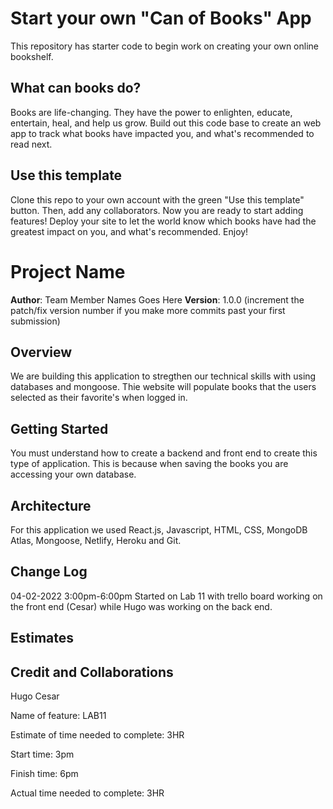 # Start your own "Can of Books" App

This repository has starter code to begin work on creating your own online bookshelf.

## What can books do?

Books are life-changing. They have the power to enlighten, educate, entertain, heal, and help us grow. Build out this code base to create an web app to track what books have impacted you, and what's recommended to read next.

## Use this template

Clone this repo to your own account with the green "Use this template" button. Then, add any collaborators. Now you are ready to start adding features! Deploy your site to let the world know which books have had the greatest impact on you, and what's recommended. Enjoy!

# Project Name

**Author**: Team Member Names Goes Here
**Version**: 1.0.0 (increment the patch/fix version number if you make more commits past your first submission)

## Overview
 We are building this application to stregthen our technical skills with using databases and mongoose. Thie website will populate books that the users selected as their favorite's when logged in.

## Getting Started
  You must understand how to create a backend and front end to create this type of application. This is because when saving the books you are accessing your own database. 

## Architecture
  For this application we used React.js, Javascript, HTML, CSS, MongoDB Atlas, Mongoose, Netlify, Heroku and Git.

## Change Log
  04-02-2022 3:00pm-6:00pm Started on Lab 11 with trello board working on the front end (Cesar) while Hugo was working on the back end.

## Estimates
<!-- See below -->

## Credit and Collaborations

  Hugo
  Cesar

Name of feature: LAB11

Estimate of time needed to complete: 3HR

Start time: 3pm

Finish time: 6pm

Actual time needed to complete: 3HR

